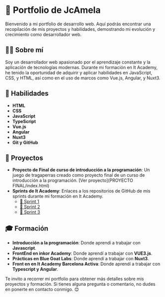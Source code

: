 # 🚀 Portfolio de JcAmela

Bienvenido a mi portfolio de desarrollo web. Aquí podrás encontrar una recopilación de mis proyectos y habilidades, demostrando mi evolución y crecimiento como desarrollador web.

## 👨‍💻 Sobre mí

Soy un desarrollador web apasionado por el aprendizaje constante y la aplicación de tecnologías modernas. Durante mi formación en It Academy, he tenido la oportunidad de adquirir y aplicar habilidades en JavaScript, CSS, y HTML, así como en el uso de marcos como Vue.js, Angular, y Nuxt3.

## 🎯 Habilidades

- **HTML**
- **CSS**
- **JavaScript**
- **TypeScript**
- **Vue.js**
- **Angular**
- **Nuxt3**
- **Git y GitHub**

## 📂 Proyectos

- **Proyecto de Final de curso de introducción a la programación**: Un juego de tragaperras creado como proyecto final de un curso de introducción a la programación. [Ver proyecto](PROYECTO FINAL/index.html)
- **Sprints de It Academy**: Enlaces a los repositorios de GitHub de mis sprints durante mi formación en It Academy.
    - [📁 Sprint 1](https://github.com/JcAmela/Sprint1-ItAcademy.github.io.git)
    - [📁 Sprint 2](https://github.com/JcAmela/Sprint2-ItAcademy.github.io.git)
    - [📁 Sprint 3](https://github.com/JcAmela/Sprint3-ItAcademy.github.io.git)

## 🎓 Formación

- **Introducción a la programación**: Donde aprendí a trabajar con **Javascript**.
- **FrontEnd en inkor Academy**: Donde aprendí a trabajar con **VUE3.js**.
- **Prácticas en Blue Goat Labs**: Donde aprendí a trabajar con **Nuxt3**.
- **Front en en It Academy Barcelona Activa**: Donde aprendí a trabajar con **Typescript y Angular**.

Te invito a recorrer mi portfolio para obtener más detalles sobre mis proyectos y formación. Si tienes alguna pregunta o comentario, no dudes en ponerte en contacto conmigo. 😊
